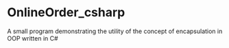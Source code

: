 # OnlineOrder_csharp
A small program demonstrating the utility of the concept of encapsulation in OOP written in C#
